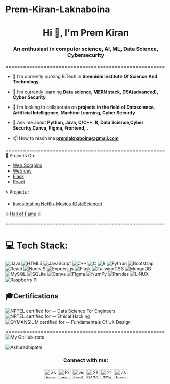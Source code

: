 # Prem-Kiran-Laknaboina
<h1 align="center">Hi 👋, I'm Prem Kiran</h1>
<h3 align="center">An enthusiast in computer science, AI, ML, Data Science, Cybersecurity</h3>
======================================================

- 🔭 I’m currently pursing B.Tech in **Sreenidhi Institute Of Science And Technology**

- 🌱 I’m currently learning **Data science, MERN stack, DSA(advanced), Cyber Security**

- 👯 I’m looking to collaborate on **projects in the field of Datascience, Artificial Intelligence, Machine Learning, Cyber Security**

- 💬 Ask me about **Python, Java, C/C++, R, Data Science,Cyber Security,Canva, Figma, Frontend, .**

- 📫 How to reach me **premlaknaboina@gmail.com**

======================================================
<br>
👀 Projects On:
- <a href= https://github.com/Ashuradhipathi/Webscraping->Web Scraping</a>
- <a href= https://github.com/Ashuradhipathi/WebDev>Web dev</a>
- <a href= https://github.com/Ashuradhipathi/Flask>Flask </a>
- <a href= https://github.com/Ashuradhipathi/React> React </a>

 ⚡ Projects :
- <a href= https://github.com/Ashuradhipathi/Investigating-Netflix-Movies-and-Guest-Stars-in-The-Office> Investigating Netflix Movies (DataScience)</a>

🔥 <a href=https://github.com/Ashuradhipathi/Ashuradhipathi/blob/main/Hall_of_Fame.md>Hall of Fame</a> 🔥

======================================================
# 💻 Tech Stack:
![Java](https://img.shields.io/badge/java-%23ED8B00.svg?style=for-the-badge&logo=java&logoColor=white) ![HTML5](https://img.shields.io/badge/html5-%23E34F26.svg?style=for-the-badge&logo=html5&logoColor=white) ![JavaScript](https://img.shields.io/badge/javascript-%23323330.svg?style=for-the-badge&logo=javascript&logoColor=%23F7DF1E) ![C++](https://img.shields.io/badge/c++-%2300599C.svg?style=for-the-badge&logo=c%2B%2B&logoColor=white) ![C](https://img.shields.io/badge/c-%2300599C.svg?style=for-the-badge&logo=c&logoColor=white) ![R](https://img.shields.io/badge/r-%23276DC3.svg?style=for-the-badge&logo=r&logoColor=white) ![Python](https://img.shields.io/badge/python-3670A0?style=for-the-badge&logo=python&logoColor=ffdd54) ![Bootstrap](https://img.shields.io/badge/bootstrap-%23563D7C.svg?style=for-the-badge&logo=bootstrap&logoColor=white) ![React](https://img.shields.io/badge/react-%2320232a.svg?style=for-the-badge&logo=react&logoColor=%2361DAFB) ![NodeJS](https://img.shields.io/badge/node.js-6DA55F?style=for-the-badge&logo=node.js&logoColor=white) ![Express.js](https://img.shields.io/badge/express.js-%23404d59.svg?style=for-the-badge&logo=express&logoColor=%2361DAFB) ![Flask](https://img.shields.io/badge/flask-%23000.svg?style=for-the-badge&logo=flask&logoColor=white) ![TailwindCSS](https://img.shields.io/badge/tailwindcss-%2338B2AC.svg?style=for-the-badge&logo=tailwind-css&logoColor=white) ![MongoDB](https://img.shields.io/badge/MongoDB-%234ea94b.svg?style=for-the-badge&logo=mongodb&logoColor=white) ![MySQL](https://img.shields.io/badge/mysql-%2300f.svg?style=for-the-badge&logo=mysql&logoColor=white) ![SQLite](https://img.shields.io/badge/sqlite-%2307405e.svg?style=for-the-badge&logo=sqlite&logoColor=white) ![Canva](https://img.shields.io/badge/Canva-%2300C4CC.svg?style=for-the-badge&logo=Canva&logoColor=white) 	![Figma](https://img.shields.io/badge/figma-%23F24E1E.svg?style=for-the-badge&logo=figma&logoColor=white) ![NumPy](https://img.shields.io/badge/numpy-%23013243.svg?style=for-the-badge&logo=numpy&logoColor=white) ![Pandas](https://img.shields.io/badge/pandas-%23150458.svg?style=for-the-badge&logo=pandas&logoColor=white) ![LINUX](https://img.shields.io/badge/Linux-FCC624?style=for-the-badge&logo=linux&logoColor=black) ![Raspberry Pi](https://img.shields.io/badge/-RaspberryPi-C51A4A?style=for-the-badge&logo=Raspberry-Pi) 
<br> 

## 🎓Certifications
![NPTEL](https://img.shields.io/badge/NPTEL-SWAYAM-red)  certified for -- Data Science For Engineers<br>
![NPTEL](https://img.shields.io/badge/NPTEL-SWAYAM-red)  certified for -- Ethical Hacking<br>
![GYMANSIUM](https://img.shields.io/badge/GYMNASIUM----blackGREEN) certified for -- Fundamentals Of UX Design

======================================================
![My GitHub stats](https://github-readme-stats.vercel.app/api?username=Ashuradhipathi&show_icons=true&theme=transparent)

<p align="left"><img align="center" src="https://github-readme-stats.vercel.app/api/top-langs?username=Ashuradhipathi&show_icons=true&locale=en&layout=compact" alt="Ashuradhipathi" /></p>

<h3 align="center">Connect with me:</h3>
<p align="center">
<a href="https://dev.to/ashuradhipathi" target="blank"><img align="center" src="https://raw.githubusercontent.com/rahuldkjain/github-profile-readme-generator/master/src/images/icons/Social/devto.svg" alt="ashuradhipathi" height="30" width="40" /></a>
<a href="https://twitter.com/Prem_Kiran_" target="blank"><img align="center" src="https://raw.githubusercontent.com/rahuldkjain/github-profile-readme-generator/master/src/images/icons/Social/twitter.svg" alt="Prem_Kiran_" height="30" width="40" /></a>
<a href="https://linkedin.com/in/https://www.linkedin.com/in/prem-laknaboina-684b40261/" target="blank"><img align="center" src="https://raw.githubusercontent.com/rahuldkjain/github-profile-readme-generator/master/src/images/icons/Social/linked-in-alt.svg" alt="vishan1" height="30" width="40" /></a>
<a href="https://stackoverflow.com/users/21942981" target="blank"><img align="center" src="https://raw.githubusercontent.com/rahuldkjain/github-profile-readme-generator/master/src/images/icons/Social/stack-overflow.svg" alt="21942981" height="30" width="40" /></a>
<a href="https://www.hackerrank.com/21311a6611" target="blank"><img align="center" src="https://raw.githubusercontent.com/rahuldkjain/github-profile-readme-generator/master/src/images/icons/Social/hackerrank.svg" alt="21311a6611" height="30" width="40" /></a>
<a href="https://discord.gg/ashura#5112" target="blank"><img align="center" src="https://raw.githubusercontent.com/rahuldkjain/github-profile-readme-generator/master/src/images/icons/Social/discord.svg" alt="ashura#5112" height="30" width="40" /></a>
</p>
